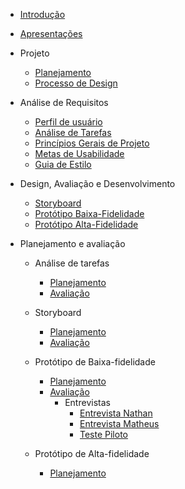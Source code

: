 - [Introdução](introducao)
- [Apresentações](docs/proj/apresentacao.md)
- Projeto
  - [Planejamento](docs/proj/planejamento.md)
  - [Processo de Design](docs/proj/processoDedesign.md)
- Análise de Requisitos
  - [Perfil de usuário](docs/proj/perfilDeUsuario.md)
  - [Análise de Tarefas](docs/proj/analiseDeTarefas.md)
  - [Princípios Gerais de Projeto](docs/proj/principiosGeraisDeProjeto.md)
  - [Metas de Usabilidade](docs/proj/metasDeUsabilidade.md)
  - [Guia de Estilo](docs/proj/guiaDeEstilo.md)

- Design, Avaliação e Desenvolvimento
  - [Storyboard](docs/proj/storyboard.md)
  - [Protótipo Baixa-Fidelidade](docs/proj/prototipoBaixa.md)
  - [Protótipo Alta-Fidelidade](docs/proj/prototipoAlta.md)

- Planejamento e avaliação
  - Análise de tarefas
    - [Planejamento](docs/proj/planAvaliacao-AnaliseTarefas.md)
    - [Avaliação](docs/proj/avaliacao-AnaliseTarefas.md)
  - Storyboard
    - [Planejamento](docs/proj/planejamentoDaAvalicaoDosStoryboards.md)
    - [Avaliação](docs/proj/relatoResultadoStoryboard.md)

  - Protótipo de Baixa-fidelidade
    - [Planejamento](docs/proj/planejamentoAvalicaoBaixa.md)
    - [Avaliação](docs/proj/relatoResultadoProtBaixa.md)
      - Entrevistas
        - [Entrevista Nathan](docs/proj/entrevistaNathan.md)
        - [Entrevista Matheus](docs/proj/entrevistaMatheus.md)
        - [Teste Piloto](docs/proj/testePilotoBaixa.md)

  - Protótipo de Alta-fidelidade
    - [Planejamento](docs/proj/planejamentoAvaliacaoAlta.md)
